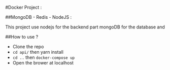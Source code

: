 #Docker Project :

##MongoDB - Redis - NodeJS :

This project use nodejs for the backend part mongoDB for the database and 


##How to use ?
* Clone the repo
* `cd api/` then yarn install
* `cd ..` then `docker-compose up`
* Open the brower at localhost
